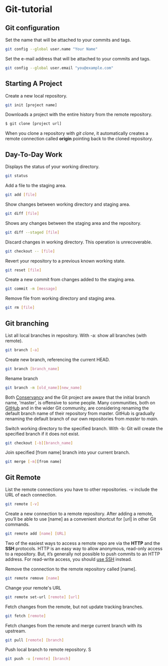 # Git-tutorial

## Git configuration

Set the name that will be attached to your commits and tags.

```bash
git config --global user.name "Your Name"
```

Set the e-mail address that will be attached to your commits and tags.

```bash
git config --global user.email "you@example.com"
```

## Starting A Project

Create a new local repository.

```bash
git init [project name]
```

Downloads a project with the entire history from the remote repository.

```bash
$ git clone [project url]
```

When you clone a repository with *git clone*, it automatically creates a remote connection called **origin** pointing back to the cloned repository.

## Day-To-Day Work

Displays the status of your working directory.

```bash
git status
```

Add a file to the staging area.

```bash
git add [file]
```

Show changes between working directory and staging area.

```bash
git diff [file]
```

Shows any changes between the staging area and the repository.

```bash
git diff --staged [file]
```

Discard changes in working directory. This operation is unrecoverable.

```bash
git checkout -- [file]
```

Revert your repository to a previous known working state.

```bash
git reset [file]
```

Create a new commit from changes added to the staging area.

```bash
git commit -m [message]
```

Remove file from working directory and staging area.

```bash
git rm [file]
```

## Git branching

List all local branches in repository. With -a: show all branches (with remote).

```bash
git branch [-a]
```

Create new branch, referencing the current HEAD.

```bash
git branch [branch_name]
```

Rename branch

```bash
git branch -m [old_name][new_name]
```

Both [Conservancy](https://sfconservancy.org/news/2020/jun/23/gitbranchname/) and the Git project are aware that the initial branch name, ‘master’, is offensive to some people.                                                                                                                             Many communities, both on [GitHub](https://github.com/github/renaming) and in the wider Git community, are considering renaming the default branch name of their repository from master. GitHub is gradually renaming the default branch of our own repositories from *master* to *main*.

Switch working directory to the specified branch. With -b: Git will create the specified branch if it does not exist.

```bash
git checkout [-b][branch_name]
```

Join specified [from name] branch into your current branch.

```bash
git merge [-m][from name]
```

## Git Remote

List the remote connections you have to other repositories. -v include the URL of each connection.

```bash
git remote [-v]
```

Create a new connection to a remote repository. After adding a remote, you’ll be able to use      [name] as a convenient shortcut for [url] in other Git commands.

```bash
git remote add [name] [URL]
```

Two of the easiest ways to access a remote repo are via the **HTTP** and the **SSH** protocols. HTTP is an easy way to allow anonymous, read-only access to a repository. But, it’s generally not possible to push commits to an HTTP address. For read-write access, you should [use SSH](https://docs.github.com/en/authentication/connecting-to-github-with-ssh) instead.

Remove the connection to the remote repository called [name].

```bash
git remote remove [name]
```

Change your remote's URL

```bash
git remote set-url [remote] [url]
```

Fetch changes from the remote, but not update tracking branches.

```bash
git fetch [remote]
```

Fetch changes from the remote and merge current branch with its upstream.

```bash
git pull [remote] [branch]
```

Push local branch to remote repository. S

```bash
git push -u [remote] [branch]
```